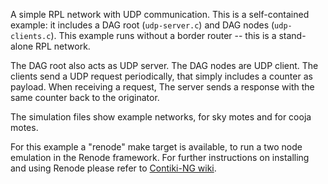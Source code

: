 A simple RPL network with UDP communication. This is a self-contained example:
it includes a DAG root (`udp-server.c`) and DAG nodes (`udp-clients.c`).
This example runs without a border router -- this is a stand-alone RPL network.

The DAG root also acts as UDP server. The DAG nodes are UDP client. The clients
send a UDP request periodically, that simply includes a counter as payload.
When receiving a request, The server sends a response with the same counter
back to the originator.

The simulation files show example networks, for sky motes and for cooja motes.

For this example a "renode" make target is available, to run a two node
emulation in the Renode framework. For further instructions on installing and
using Renode please refer to [Contiki-NG wiki][1].

[1]: https://github.com/contiki-ng/contiki-ng/wiki/Tutorial:-Running-Contiki%E2%80%90NG-in-Renode
